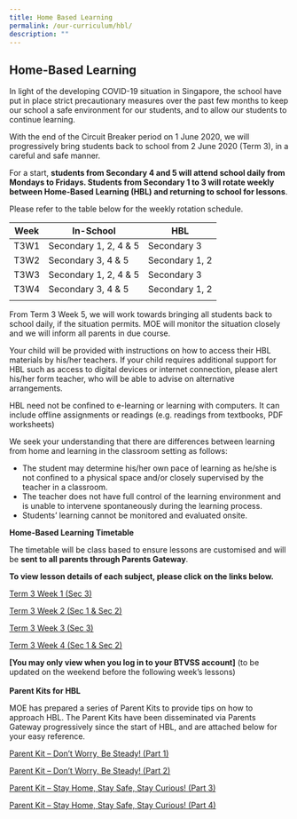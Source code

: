 ```yaml
---
title: Home Based Learning
permalink: /our-curriculum/hbl/
description: ""
---
```

## Home-Based Learning

In light of the developing COVID-19 situation in Singapore, the school have put in place strict precautionary measures over the past few months to keep our school a safe environment for our students, and to allow our students to continue learning.

With the end of the Circuit Breaker period on 1 June 2020, we will progressively bring students back to school from 2 June 2020 (Term 3), in a careful and safe manner.

For a start, **students from Secondary 4 and 5 will attend school daily from Mondays to Fridays. Students from Secondary 1 to 3 will rotate weekly between Home-Based Learning (HBL) and returning to school for lessons**.

Please refer to the table below for the weekly rotation schedule.

| **Week**  | **In-School**  |  **HBL** |
|---|---|---|
| T3W1  | Secondary 1, 2, 4 & 5  | Secondary 3  |
|  T3W2 | Secondary 3, 4 & 5  | Secondary 1, 2  |
| T3W3  | Secondary 1, 2, 4 & 5  | Secondary 3  |
| T3W4  | Secondary 3, 4 & 5  | Secondary 1, 2  |
|   |   |   |

From Term 3 Week 5, we will work towards bringing all students back to school daily, if the situation permits. MOE will monitor the situation closely and we will inform all parents in due course.

Your child will be provided with instructions on how to access their HBL materials by his/her teachers. If your child requires additional support for HBL such as access to digital devices or internet connection, please alert his/her form teacher, who will be able to advise on alternative arrangements.

HBL need not be confined to e-learning or learning with computers. It can include offline assignments or readings (e.g. readings from textbooks, PDF worksheets)

We seek your understanding that there are differences between learning from home and learning in the classroom setting as follows:

*   The student may determine his/her own pace of learning as he/she is not confined to a physical space and/or closely supervised by the teacher in a classroom.
*   The teacher does not have full control of the learning environment and is unable to intervene spontaneously during the learning process.
*   Students’ learning cannot be monitored and evaluated onsite.

**Home-Based Learning Timetable**

The timetable will be class based to ensure lessons are customised and will be **sent to all parents through Parents Gateway**.

**To view lesson details of each subject, please click on the links below.**

[Term 3 Week 1 (Sec 3)](https://drive.google.com/open?id=17gF8j73MuCmrjmDzmRNUZ1zG3zNzuCyL)

[Term 3 Week 2 (Sec 1 & Sec 2)](https://drive.google.com/open?id=1HD_Ie_Ms_mEFYCsZPJW89jPJT08Y_uUd)

[Term 3 Week 3 (Sec 3)](https://drive.google.com/open?id=1KarR5nauAsfy2QBGgvJXtt7jB84gEygA)

[Term 3 Week 4 (Sec 1 & Sec 2)](https://drive.google.com/drive/folders/1W6R42Luo4M7PF1algy5NE54nSHsFnPz_?usp=sharing)

**\[You may only view when you log in to your BTVSS account\]** (to be updated on the weekend before the following week’s lessons)
<br><br>
**Parent Kits for HBL**

MOE has prepared a series of Parent Kits to provide tips on how to approach HBL. The Parent Kits have been disseminated via Parents Gateway progressively since the start of HBL, and are attached below for your easy reference.

[Parent Kit – Don’t Worry, Be Steady! (Part 1)](/files/Parent%20Kit%20%20Dont%20Worry%20Be%20Steady%20Part%201.pdf)

[Parent Kit – Don’t Worry, Be Steady! (Part 2)](/files/Parent%20Kit%20%20Dont%20Worry%20Be%20Steady%20Part%202.pdf)

[Parent Kit – Stay Home, Stay Safe, Stay Curious! (Part 3)](/files/Parent-Kit-Stay-Home-Stay-Safe-Stay-Curious-Part-3.pdf)

[Parent Kit – Stay Home, Stay Safe, Stay Curious! (Part 4)](/files/Parent-Kit-Stay-Home-Stay-Safe-Stay-Curious-Part-4.pdf)